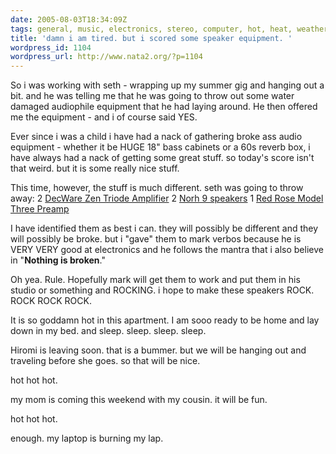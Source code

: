 ```yaml
---
date: 2005-08-03T18:34:09Z
tags: general, music, electronics, stereo, computer, hot, heat, weather
title: 'damn i am tired. but i scored some speaker equipment. '
wordpress_id: 1104
wordpress_url: http://www.nata2.org/?p=1104
---
```


So i was working with seth - wrapping up my summer gig and hanging out a bit. and he was telling me that he was going to throw out some water damaged audiophile equipment that he had laying around. He then offered me the equipment - and i of course said YES. 

Ever since i was a child i have had a nack of gathering broke ass audio equipment - whether it be HUGE 18" bass cabinets or a 60s reverb box, i have always had a nack of getting some great stuff. so today's score isn't that weird. but it is some really nice stuff. 

This time, however, the stuff is much different. seth was going to throw away:
2 <a href="http://www.decware.com/zpage5.htm">DecWare Zen Triode Amplifier</a>
2 <A href="http://www.norh.com/products/norh9/">Norh 9 speakers</a> 
1 <A href="http://www.redrosemusic.com/model_three.shtml">Red Rose Model Three Preamp</a>

I have identified them as best i can. they will possibly be different and they will possibly be broke. but i "gave" them to mark verbos because he is VERY VERY good at electronics and he follows the mantra that i also  believe in "<strong>Nothing is broken</strong>."

Oh yea. Rule. Hopefully mark will get them to work and put them in his studio or something and ROCKING. i hope to make these speakers ROCK. ROCK ROCK ROCK. 

It is so goddamn hot in this apartment. I am sooo ready to be home and lay down in my bed. and sleep. sleep. sleep. sleep.

Hiromi is leaving soon. that is a bummer. but we will be hanging out and traveling before she goes.  so that will be nice. 

hot hot hot. 

my mom is coming this weekend with my cousin. it will be fun. 

hot hot hot.

enough. my laptop is burning my lap. 

